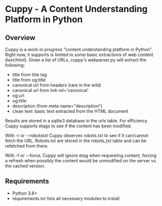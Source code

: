 # Cuppy - A Content Understanding Platform in Python

## Overview

Cuppy is a work-in progress "content understanding platform in Python". Right now, it supports is limited to some basic extractions
of web content (text/html). Given a list of URLs, cuppy's webparser.py will extract the following:

- title from title tag
- title from og:title
- canonical url from headers (rare in the wild)
- canonical url from link rel='canonical'
- og:url
- og:title
- description (from meta name="description")
- clean text: basic text extracted from the HTML document

Results are stored in a sqlite3 database in the urls table. For efficiency Cuppy supports etags to see if the content has been modified.

With -r or --robotstxt Cuppy observes robots.txt to see if it can/cannot fetch the URL. Robots.txt are stored in the robots_txt table and can be refetched from there.

With -f or --force, Cuppy will ignore etag when requesting content, forcing a refresh when possibly the content would be unmodified on the server vs. the cached version.

## Requirements

- Python 3.8+
- requirements.txt lists all necessary modules to install


